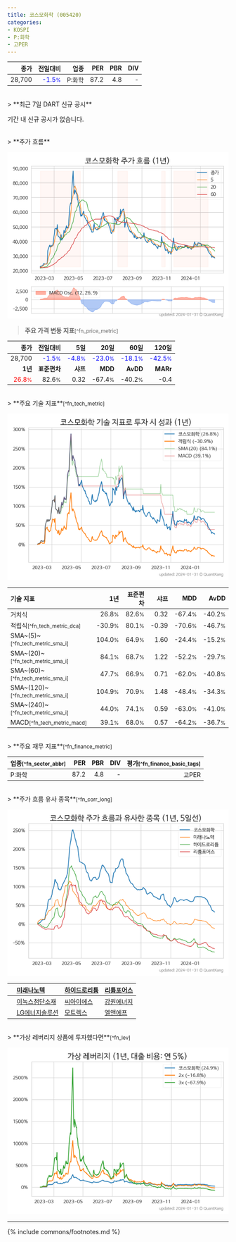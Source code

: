 ```yaml
---
title: 코스모화학 (005420)
categories:
- KOSPI
- P:화학
- 고PER
---
```

| **종가** | **전일대비** | **업종** | **PER** | **PBR** | **DIV** |
| -------: | -----------: | -------: | ------: | ------: | ------: |
| 28,700 | <span style="color: blue">-1.5<small>%</small></span> | P:화학 | 87.2 | 4.8 | - |

<!-- more -->

<br>
> **최근 7일 DART 신규 공시**<a id="dart"></a>


기간 내 신규 공시가 없습니다.

<br>
> **주가 흐름**<a id="price"></a>

![005420](/stock/images/005420.png)

> **주요 가격 변동 지표**<small>[^fn_price_metric]</small>

| **종가** | **전일대비** | **5일** | **20일** | **60일** | **120일** |
| -------: | -----------: | ------: | -------: | -------: | --------: |
| 28,700 | <span style="color: blue">-1.5<small>%</small></span> | <span style="color: blue">-4.8<small>%</small></span> | <span style="color: blue">-23.0<small>%</small></span> | <span style="color: blue">-18.1<small>%</small></span> | <span style="color: blue">-42.5<small>%</small></span> |
| **1년** | **표준편차** | **샤프** | **MDD** | **AvDD** | **MARr** |
| <span style="color: red">26.8<small>%</small></span> | 82.6<small>%</small> | 0.32 | -67.4<small>%</small> | -40.2<small>%</small> | -0.4 |

<br>
> **주요 기술 지표**<small>[^fn_tech_metric]</small>


![005420](/stock/images/005420_tech.png)

| **기술 지표** | **1년** | **표준편차** | **샤프** | **MDD** | **AvDD** |
| :------------ | ------: | -----------: | -------: | ------: | -------: |
| 거치식 | 26.8<small>%</small> | 82.6<small>%</small> | 0.32 | -67.4<small>%</small> | -40.2<small>%</small> |
| 적립식<small>[^fn_tech_metric_dca]</small> | -30.9<small>%</small> | 80.1<small>%</small> | -0.39 | -70.6<small>%</small> | -46.7<small>%</small> |
| SMA~(5)~<small>[^fn_tech_metric_sma_i]</small> | 104.0<small>%</small> | 64.9<small>%</small> | 1.60 | -24.4<small>%</small> | -15.2<small>%</small> |
| SMA~(20)~<small>[^fn_tech_metric_sma_i]</small> | 84.1<small>%</small> | 68.7<small>%</small> | 1.22 | -52.2<small>%</small> | -29.7<small>%</small> |
| SMA~(60)~<small>[^fn_tech_metric_sma_i]</small> | 47.7<small>%</small> | 66.9<small>%</small> | 0.71 | -62.0<small>%</small> | -40.8<small>%</small> |
| SMA~(120)~<small>[^fn_tech_metric_sma_i]</small> | 104.9<small>%</small> | 70.9<small>%</small> | 1.48 | -48.4<small>%</small> | -34.3<small>%</small> |
| SMA~(240)~<small>[^fn_tech_metric_sma_i]</small> | 44.0<small>%</small> | 74.1<small>%</small> | 0.59 | -63.0<small>%</small> | -41.0<small>%</small> |
| MACD<small>[^fn_tech_metric_macd]</small> | 39.1<small>%</small> | 68.0<small>%</small> | 0.57 | -64.2<small>%</small> | -36.7<small>%</small> |

<br>
> **주요 재무 지표**<small>[^fn_finance_metric]</small>

| **업종**<small>[^fn_sector_abbr]</small> | **PER** | **PBR** | **DIV** | **평가**<small>[^fn_finance_basic_tags]</small> |
| :--------------------------------------- | ------: | ------: | ------: | ----------------------------------------------: |
| P:화학 | 87.2 | 4.8 | - | 고PER |

<br>
> **주가 흐름 유사 종목**<a id="corr"></a><small>[^fn_corr_long]</small>

![005420](/stock/images/005420_corr.png)

|    | [미래나노텍](/095500/) | [하이드로리튬](/101670/) | [리튬포어스](/073570/) |
| :- | :------------------------------------- | :------------------------------------- | :--------------------------------------|
|    | [이녹스첨단소재](/272290/) | [씨아이에스](/222080/) | [강원에너지](/114190/) |
|    | [LG에너지솔루션](/373220/) | [모트렉스](/118990/) | [엘앤에프](/066970/) |

<br>
> **가상 레버리지 상품에 투자했다면**<a id="2x"></a><small>[^fn_lev]</small>

![005420](/stock/images/005420_2x.png)

---
{% include commons/footnotes.md %}